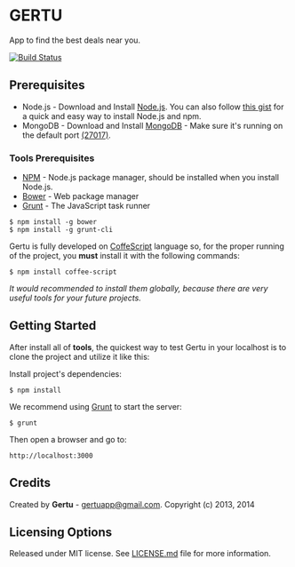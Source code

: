 # GERTU
App to find the best deals near you.

[![Build Status](https://travis-ci.org/gertu/gertu.png?branch=develop)](https://travis-ci.org/gertu/gertu)
## Prerequisites
* Node.js - Download and Install [Node.js](http://www.nodejs.org/download/). You can also follow [this gist](https://gist.github.com/isaacs/579814) for a quick and easy way to install Node.js and npm.
* MongoDB - Download and Install [MongoDB](http://www.mongodb.org/downloads) - Make sure it's running on the default port [(27017)](http://localhost:27017).

### Tools Prerequisites
* [NPM](https://npmjs.org/) - Node.js package manager, should be installed when you install Node.js.
* [Bower](http://bower.io/) - Web package manager
* [Grunt](http://gruntjs.com) - The JavaScript task runner

```
$ npm install -g bower
$ npm install -g grunt-cli
```

Gertu is fully developed on [CoffeScript](http://coffescript.org) language so, for the proper running of the project, you **must** install it with the following commands:

```
$ npm install coffee-script
```
*It would recommended to install them globally, because there are very useful tools for  your future projects.*

## Getting Started
  After install all of **tools**, the quickest way to test Gertu in your localhost is to clone the project and utilize it like this:

  Install project's dependencies:

    $ npm install

  We recommend using [Grunt](https://github.com/gruntjs/grunt-cli) to start the server:

    $ grunt

  Then open a browser and go to:

    http://localhost:3000

## Credits
Created by **Gertu** - [gertuapp@gmail.com](mailto:gertuapp@gmail.com).
Copyright (c) 2013, 2014

## Licensing Options
Released under MIT license. See [LICENSE.md](https://github.com/gertu/gertu/blob/master/LICENSE.md) file for more information.